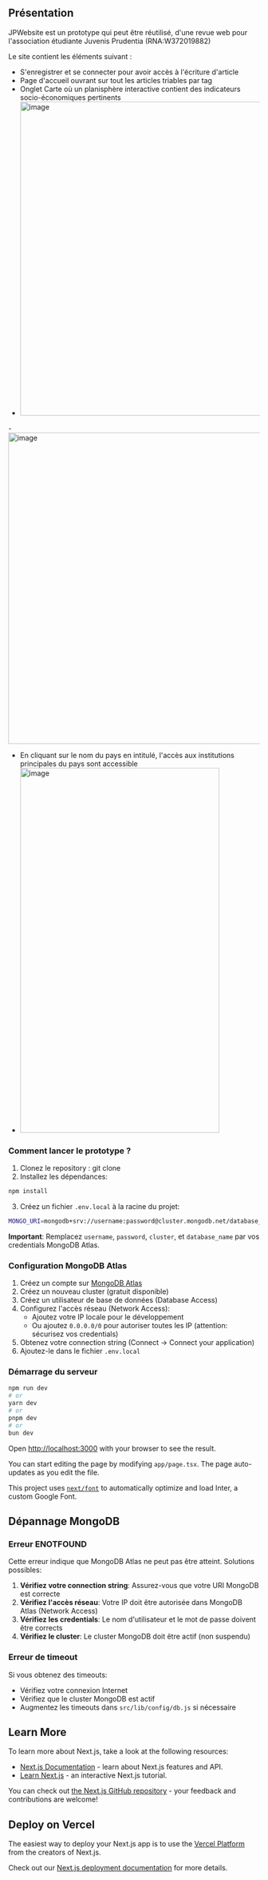 
## Présentation
JPWebsite est un prototype qui peut être réutilisé, d'une revue web pour l'association étudiante Juvenis Prudentia (RNA:W372019882) 

Le site contient les éléments suivant : 
- S'enregistrer et se connecter pour avoir accès à l'écriture d'article
- Page d'accueil ouvrant sur tout les articles triables par tag
- Onglet Carte où un planisphère interactive contient des indicateurs socio-économiques pertinents
- <img width="1015" height="628" alt="image" src="https://github.com/user-attachments/assets/8957d98c-3074-4006-bfdb-79696f21e753" />
-<img width="682" height="623" alt="image" src="https://github.com/user-attachments/assets/13566062-d678-420f-84e6-3da10b2f39eb" />
- En cliquant sur le nom du pays en intitulé, l'accès aux institutions principales du pays sont accessible 
- <img width="399" height="730" alt="image" src="https://github.com/user-attachments/assets/926af738-1fab-4ac3-b653-f1cf20bd45c0" />



### Comment lancer le prototype ?

1. Clonez le repository : git clone 
2. Installez les dépendances:

```bash
npm install
```

3. Créez un fichier `.env.local` à la racine du projet:

```bash
MONGO_URI=mongodb+srv://username:password@cluster.mongodb.net/database_name
```

**Important**: Remplacez `username`, `password`, `cluster`, et `database_name` par vos credentials MongoDB Atlas.

### Configuration MongoDB Atlas

1. Créez un compte sur [MongoDB Atlas](https://www.mongodb.com/cloud/atlas)
2. Créez un nouveau cluster (gratuit disponible)
3. Créez un utilisateur de base de données (Database Access)
4. Configurez l'accès réseau (Network Access):
   - Ajoutez votre IP locale pour le développement
   - Ou ajoutez `0.0.0.0/0` pour autoriser toutes les IP (attention: sécurisez vos credentials)
5. Obtenez votre connection string (Connect -> Connect your application)
6. Ajoutez-le dans le fichier `.env.local`

### Démarrage du serveur

```bash
npm run dev
# or
yarn dev
# or
pnpm dev
# or
bun dev
```

Open [http://localhost:3000](http://localhost:3000) with your browser to see the result.

You can start editing the page by modifying `app/page.tsx`. The page auto-updates as you edit the file.

This project uses [`next/font`](https://nextjs.org/docs/basic-features/font-optimization) to automatically optimize and load Inter, a custom Google Font.

## Dépannage MongoDB

### Erreur ENOTFOUND

Cette erreur indique que MongoDB Atlas ne peut pas être atteint. Solutions possibles:

1. **Vérifiez votre connection string**: Assurez-vous que votre URI MongoDB est correcte
2. **Vérifiez l'accès réseau**: Votre IP doit être autorisée dans MongoDB Atlas (Network Access)
3. **Vérifiez les credentials**: Le nom d'utilisateur et le mot de passe doivent être corrects
4. **Vérifiez le cluster**: Le cluster MongoDB doit être actif (non suspendu)

### Erreur de timeout

Si vous obtenez des timeouts:
- Vérifiez votre connexion Internet
- Vérifiez que le cluster MongoDB est actif
- Augmentez les timeouts dans `src/lib/config/db.js` si nécessaire

## Learn More

To learn more about Next.js, take a look at the following resources:

- [Next.js Documentation](https://nextjs.org/docs) - learn about Next.js features and API.
- [Learn Next.js](https://nextjs.org/learn) - an interactive Next.js tutorial.

You can check out [the Next.js GitHub repository](https://github.com/vercel/next.js/) - your feedback and contributions are welcome!

## Deploy on Vercel

The easiest way to deploy your Next.js app is to use the [Vercel Platform](https://vercel.com/new?utm_medium=default-template&filter=next.js&utm_source=create-next-app&utm_campaign=create-next-app-readme) from the creators of Next.js.

Check out our [Next.js deployment documentation](https://nextjs.org/docs/deployment) for more details.

